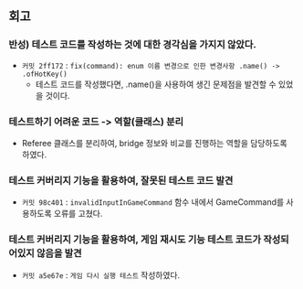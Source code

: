 ## 회고
### 반성) 테스트 코드를 작성하는 것에 대한 경각심을 가지지 않았다.
* `커밋 2ff172` : `fix(command): enum 이름 변경으로 인한 변경사항 .name() -> .ofHotKey()`
  * 테스트 코드를 작성했다면, .name()을 사용하여 생긴 문제점을 발견할 수 있었을 것이다.

### 테스트하기 어려운 코드 -> 역할(클래스) 분리
* Referee 클래스를 분리하여, bridge 정보와 비교를 진행하는 역할을 담당하도록 하였다.

### 테스트 커버리지 기능을 활용하여, 잘못된 테스트 코드 발견
* `커밋 98c401` : `invalidInputInGameCommand` 함수 내에서 GameCommand를 사용하도록 오류를 고쳤다.

### 테스트 커버리지 기능을 활용하여, 게임 재시도 기능 테스트 코드가 작성되어있지 않음을 발견
* `커밋 a5e67e` : `게임 다시 실행 테스트` 작성하였다.
